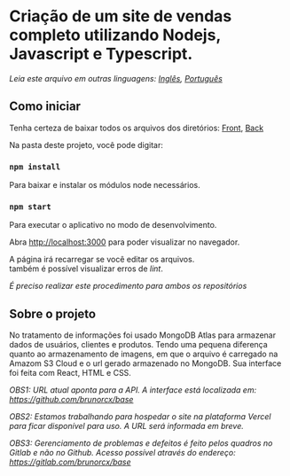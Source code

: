 # Criação de um site de vendas completo utilizando Nodejs, Javascript e Typescript.
*Leia este arquivo em outras linguagens: [Inglês](README.md), [Português](README.pt.md)*

## Como iniciar
Tenha certeza de baixar todos os arquivos dos diretórios: [Front](README.md), [Back](https://github.com/Machado21/node/tree/main)

Na pasta deste projeto, você pode digitar:
### `npm install`
Para baixar e instalar os módulos node necessários.
### `npm start`
Para executar o aplicativo no modo de desenvolvimento.

Abra [http://localhost:3000](http://localhost:3000) para poder visualizar no navegador.

A página irá recarregar se você editar os arquivos.\
também é possível visualizar erros de *lint*.

*É preciso realizar este procedimento para ambos os repositórios*

## Sobre o projeto
No tratamento de informações foi usado MongoDB Atlas para armazenar dados de usuários, clientes e produtos. Tendo uma pequena diferença quanto ao armazenamento de imagens, em que o arquivo é carregado na Amazom S3 Cloud e o url gerado armazenado no MongoDB. Sua interface foi feita com React, HTML e CSS.

*OBS1: URL atual aponta para a API. A interface está localizada em: https://github.com/brunorcx/base*

*OBS2: Estamos trabalhando para hospedar o site na plataforma Vercel para ficar disponível para uso. A URL será informada em breve.*

*OBS3: Gerenciamento de problemas e defeitos é feito pelos quadros no Gitlab e não no Github. Acesso possível através do endereço: https://gitlab.com/brunorcx/base*
